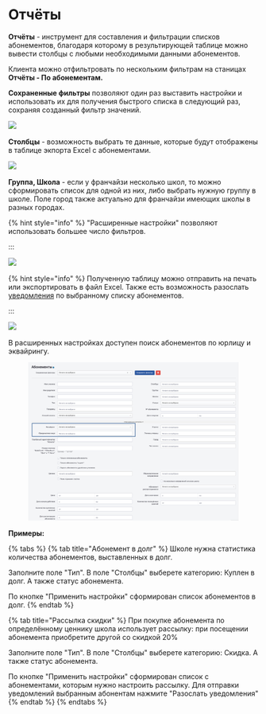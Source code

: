 # Отчёты

**Отчёты** - инструмент для составления и фильтрации списков абонементов, благодаря которому в результирующей таблице можно вывести столбцы с любыми необходимыми данными абонементов.&#x20;

Клиента можно отфильтровать по нескольким фильтрам на станицах **Отчёты - По абонементам.**

**Сохраненные фильтры** позволяют один раз выставить настройки и использовать их для получения быстрого списка в следующий раз, сохраняя созданный фильтр значений.

![](.gitbook/assets/Screenshot\_321.png)

**Столбцы** - возможность выбрать те данные, которые будут отображены в таблице экпорта Excel с абонементами.

![](.gitbook/assets/Screenshot\_328.png)

**Группа, Школа** - если у франчайзи несколько школ, то можно сформировать список для одной из них, либо выбрать нужную группу в школе. Поле город также актуально для франчайзи имеющих школы в разных городах.

{% hint style="info" %}
"Расширенные настройки"  позволяют использовать большее число фильтров.

:::

![](.gitbook/assets/Screenshot\_329.png)

{% hint style="info" %}
Полученную таблицу можно отправить на печать или экспортировать в файл Excel. Также есть возможность разослать [уведомления](broken-reference) по выбранному списку абонементов.

:::

![](.gitbook/assets/Screenshot\_330.png)

В расширенных настройках доступен поиск абонементов по юрлицу и эквайрингу.&#x20;

<figure><img src=".gitbook/assets/image (90).png" alt=""><figcaption></figcaption></figure>

**Примеры:**

{% tabs %}
{% tab title="Абонемент в долг" %}
Школе нужна статистика количества абонементов, выставленных в долг.&#x20;

Заполните поле "Тип". В поле "Столбцы" выберете категорию: Куплен в долг. А также статус абонемента.

По кнопке  "Применить настройки" сформирован список абонементов в долг.
{% endtab %}

{% tab title="Рассылка скидки" %}
При покупке абонемента по определённому ценнику школа использует рассылку: при посещении абонемента приобретите другой со скидкой 20%

Заполните поле "Тип". В поле "Столбцы" выберете категорию: Скидка. А также статус абонемента.

По кнопке  "Применить настройки" сформирован список с абонементами, которым нужно настроить рассылку. Для отправки уведомлений выбранным абонентам нажмите "Разослать уведомления"
{% endtab %}
{% endtabs %}

&#x20;
